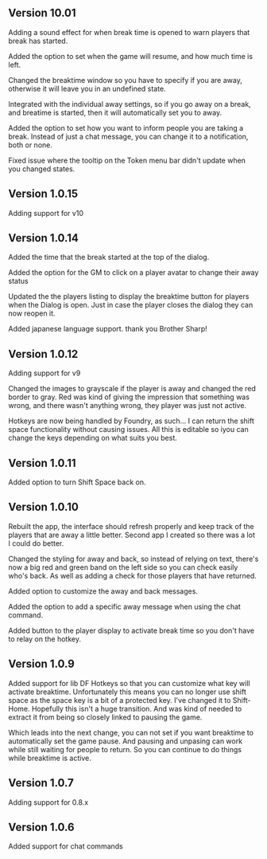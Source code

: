 ## Version 10.01

Adding a sound effect for when break time is opened to warn players that break has started.

Added the option to set when the game will resume, and how much time is left.

Changed the breaktime window so you have to specify if you are away, otherwise it will leave you in an undefined state.

Integrated with the individual away settings, so if you go away on a break, and breatime is started, then it will automatically set you to away.

Added the option to set how you want to inform people you are taking a break.  Instead of just a chat message, you can change it to a notification, both or none.

Fixed issue where the tooltip on the Token menu bar didn't update when you changed states.

## Version 1.0.15

Adding support for v10

## Version 1.0.14

Added the time that the break started at the top of the dialog.

Added the option for the GM to click on a player avatar to change their away status

Updated the the players listing to display the breaktime button for players when the Dialog is open.  Just in case the player closes the dialog they can now reopen it.

Added japanese language support.  thank you Brother Sharp!

## Version 1.0.12

Adding support for v9

Changed the images to grayscale if the player is away and changed the red border to gray.  Red was kind of giving the impression that something was wrong, and there wasn't anything wrong, they player was just not active.

Hotkeys are now being handled by Foundry, as such... I can return the shift space functionality without causing issues.  All this is editable so iyou can change the keys depending on what suits you best.

## Version 1.0.11

Added option to turn Shift Space back on.

## Version 1.0.10

Rebuilt the app, the interface should refresh properly and keep track of the players that are away a little better.  Second app I created so there was a lot I could do better.

Changed the styling for away and back, so instead of relying on text, there's now a big red and green band on the left side so you can check easily who's back.  As well as adding a check for those players that have returned.

Added option to customize the away and back messages.

Added the option to add a specific away message when using the chat command.

Added button to the player display to activate break time so you don't have to relay on the hotkey.

## Version 1.0.9

Added support for lib DF Hotkeys so that you can customize what key will activate breaktime.  Unfortunately this means you can no longer use shift space as the space key is a bit of a protected key.  I've changed it to Shift-Home.  Hopefully this isn't a huge transition.  And was kind of needed to extract it from being so closely linked to pausing the game.

Which leads into the next change, you can not set if you want breaktime to automatically set the game pause.  And pausing and unpasing can work while still waiting for people to return.  So you can continue to do things while breaktime is active.

## Version 1.0.7
Adding support for 0.8.x

## Version 1.0.6
Added support for chat commands
